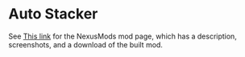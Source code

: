 # Auto Stacker


See [This link](http://www.nexusmods.com/stardewvalley/mods/1184?) for the NexusMods mod page, which has a description, screenshots, and a download of the built mod.